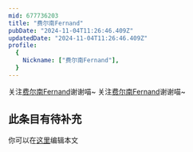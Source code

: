```yaml
---
mid: 677736203
title: "费尔南Fernand"
pubDate: "2024-11-04T11:26:46.409Z"
updatedDate: "2024-11-04T11:26:46.409Z"
profile:
  {
    Nickname: ["费尔南Fernand"],
  }
---
```


关注[费尔南Fernand](https://space.bilibili.com/677736203)谢谢喵~ 关注[费尔南Fernand](https://space.bilibili.com/677736203)谢谢喵~

## 此条目有待补充
你可以在[这里](https://github.com/Yuhanawa/VTuber.ICU-Content/edit/master/v/费尔南Fernand/index.md)编辑本文
